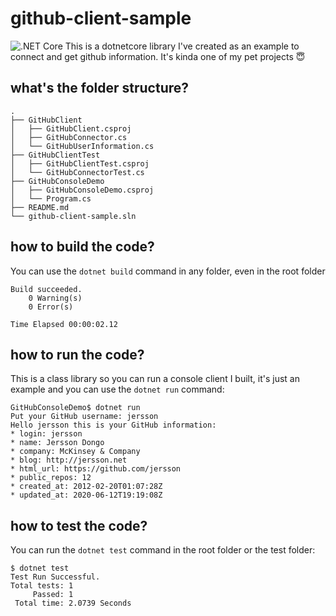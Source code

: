 # github-client-sample
![.NET Core](https://github.com/jersson/github-client-sample/workflows/GitHubClient%20Sample/badge.svg?branch=master)
This is a dotnetcore library I've created as an example to connect and get github information. It's kinda one of my pet projects :innocent:

## what's the folder structure?
```
.
├── GitHubClient
│   ├── GitHubClient.csproj
│   ├── GitHubConnector.cs
│   └── GitHubUserInformation.cs
├── GitHubClientTest
│   ├── GitHubClientTest.csproj
│   └── GitHubConnectorTest.cs
├── GitHubConsoleDemo
│   ├── GitHubConsoleDemo.csproj
│   └── Program.cs
├── README.md
└── github-client-sample.sln
```

## how to build the code?
You can use the `dotnet build` command in any folder, even in the root folder
```
Build succeeded.
    0 Warning(s)
    0 Error(s)

Time Elapsed 00:00:02.12
```

## how to run the code?
This is a class library so you can run a console client I built, it's just an example and you can use the `dotnet run` command:
```
GitHubConsoleDemo$ dotnet run
Put your GitHub username: jersson
Hello jersson this is your GitHub information:
* login: jersson
* name: Jersson Dongo
* company: McKinsey & Company
* blog: http://jersson.net
* html_url: https://github.com/jersson
* public_repos: 12
* created_at: 2012-02-20T01:07:28Z
* updated_at: 2020-06-12T19:19:08Z
```

## how to test the code?
You can run the `dotnet test` command in the root folder or the test folder:
```
$ dotnet test
Test Run Successful.
Total tests: 1
     Passed: 1
 Total time: 2.0739 Seconds
```